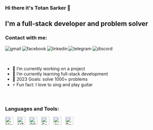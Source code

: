### Hi there it's Totan Sarker 👋

## I'm a full-stack developer and problem solver

### Contact with me:

<div>
<a href="mailto:totansarker2@gmail.com" target="_blank"><img align="left" display="inline" alt="gmail" src="https://img.shields.io/badge/Gmail-D14836?style=for-the-badge&logo=gmail&logoColor=white"/></a>
&nbsp;&nbsp;
<a href="https://facebook.com/totansarker2" target="_blank"><img align="left" display="inline" alt="facebook" src="https://img.shields.io/badge/Facebook-1877F2?style=for-the-badge&logo=facebook&logoColor=white" /></a>
&nbsp;&nbsp;
<a href="https://www.linkedin.com/in/totansarker2/" target="_blank"><img align="left" display="inline" alt="linkedin" src="https://img.shields.io/badge/LinkedIn-0077B5?style=for-the-badge&logo=linkedin&logoColor=white" /></a>
&nbsp;&nbsp;
<a href="https://t.me/totansarker2" target="_blank"><img align="left" display="inline" alt="telegram" src="https://img.shields.io/badge/Telegram-2CA5E0?style=for-the-badge&logo=telegram&logoColor=white" /></a>
&nbsp;&nbsp;
<a href="https://dsc.bio/totansarker2" target="_blank"><img align="left" display="inline" alt="discord" src="https://img.shields.io/badge/Discord-5865F2?style=for-the-badge&logo=discord&logoColor=white" /></a>
</div>


<br/>
<br/>
<!--
open in new tab not working
-->

- 🔭 I’m currently working on a project
- 🌱 I’m currently learning full-stack development
- 🥅 2023 Goals: solve 1000+ problems
- ⚡ Fun fact: I love to sing and play guitar


<br/>

### Languages and Tools:

<img align="left" alt="Visual Studio Code" width="26px" src="https://cdn.jsdelivr.net/gh/devicons/devicon/icons/vscode/vscode-original.svg" style="padding-right:10px;" />
<img align="left" alt="HTML5" width="26px" src="https://cdn.jsdelivr.net/gh/devicons/devicon/icons/html5/html5-original.svg" style="padding-right:10px;" />
<img align="left" alt="CSS3" width="26px" src="https://cdn.jsdelivr.net/gh/devicons/devicon/icons/css3/css3-original.svg" style="padding-right:10px;" />
<img align="left" alt="Sass" width="26px" src="https://cdn.jsdelivr.net/gh/devicons/devicon/icons/sass/sass-original.svg" style="padding-right:10px;" />
<img align="left" alt="JavaScript" width="26px" src="https://cdn.jsdelivr.net/gh/devicons/devicon/icons/javascript/javascript-original.svg" style="padding-right:10px;" />
<img align="left" alt="React" width="26px" src="https://cdn.jsdelivr.net/gh/devicons/devicon/icons/react/react-original.svg" style="padding-right:10px;" />
<br />
<br />

